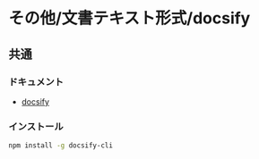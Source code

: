 # その他/文書テキスト形式/docsify

## 共通

### ドキュメント

- [docsify](https://docsify.js.org/#/)

### インストール

```bash
npm install -g docsify-cli
```
